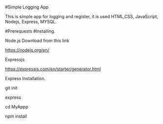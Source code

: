 #Simple Logging App

This is simple app for logging and register, it is used HTML,CSS, JavaScript, Nodejs, Express, MYSQL.

#Prerequests
#Installing.

Node.js
Download from this link

https://nodejs.org/en/


Expressjs

https://expressjs.com/en/starter/generator.html

Express Installation.

git init

express

cd MyAppp

npm install











